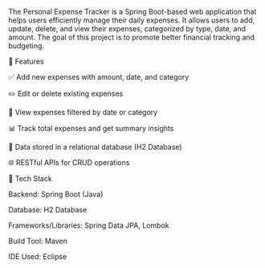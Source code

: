 The Personal Expense Tracker is a Spring Boot-based web application that helps users efficiently manage their daily expenses. 
It allows users to add, update, delete, and view their expenses, categorized by type, date, and amount. 
The goal of this project is to promote better financial tracking and budgeting.

🚀 Features

✅ Add new expenses with amount, date, and category

✏️ Edit or delete existing expenses

📅 View expenses filtered by date or category

📊 Track total expenses and get summary insights

💾 Data stored in a relational database (H2 Database)

🌐 RESTful APIs for CRUD operations

🧩 Tech Stack

Backend: Spring Boot (Java)

Database: H2 Database

Frameworks/Libraries: Spring Data JPA, Lombok

Build Tool: Maven

IDE Used: Eclipse
